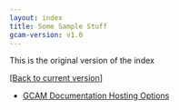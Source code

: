 ```yaml
---
layout: index
title: Some Sample Stuff
gcam-version: v1.0
---
```


This is the original version of the index

[[Back to current version](../index.html)]

* [GCAM Documentation Hosting Options](gcam-doc-options.html)

